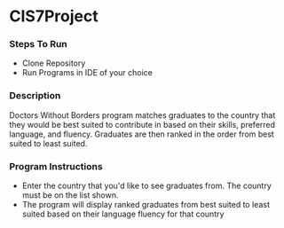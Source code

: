 # CIS7Project

<h3>Steps To Run</h3>
<ul>
  <li>Clone Repository</li>
  <li>Run Programs in IDE of your choice</li>
</ul>

<h3>Description</h3>
<p>Doctors Without Borders program matches graduates to the country that they would be best suited to contribute in based on their skills, preferred language, and fluency. Graduates are then ranked in the order from best suited to least suited.</p>

<h3>Program Instructions</h3>
<ul>
  <li>Enter the country that you'd like to see graduates from. The country must be on the list shown.</li>
  <li>The program will display ranked graduates from best suited to least suited based on their language fluency for that country</li>
</ul>

